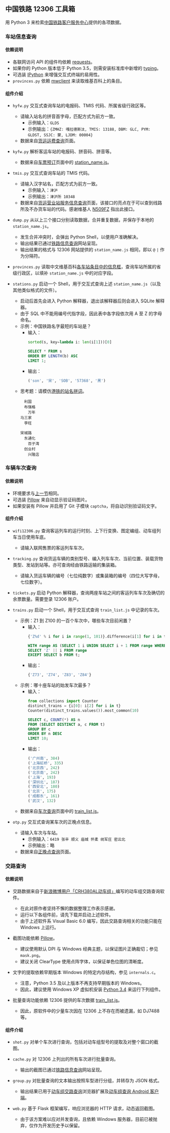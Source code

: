 ## 中国铁路 12306 工具箱

用 Python 3 来检索[中国铁路客户服务中心](http://www.12306.cn)提供的各项数据。

### 车站信息查询
#### 依赖说明
* 各联网访问 API 的组件均依赖 [requests](http://docs.python-requests.org)。
* 如果你的 Python 版本低于 Python 3.5，则需安装标准库中新增的 [typing](https://pypi.python.org/pypi/typing)。
* 可选装 [IPython](https://ipython.org) 来增强交互式终端的易用性。
* `provinces.py` 依赖 [mwclient](https://mwclient.readthedocs.io) 来读取维基百科上的条目。

#### 组件介绍
* `hyfw.py` 交互式查询车站的电报码、TMIS 代码、所属省级行政区等。
    - 请输入站名的拼音首字母，匹配方式为前方一致。
        - 示例输入：`GLDS`
        - 示例输出：`{ZMHZ: 嘎拉德斯汰, TMIS: 13188, DBM: GLC, PYM: GLDST, SSJC: 蒙, LJDM: 00004}`
    - 数据来自[货运运费查询](http://hyfw.95306.cn/hyinfo/page/home-hyzx-yfss)页面。

* `kyfw.py` 解析客运车站的电报码、拼音码、拼音等。
    - 数据来自[车票预订](https://kyfw.12306.cn/otn/leftTicket/init)页面中的 [station_name.js](https://kyfw.12306.cn/otn/resources/js/framework/station_name.js)。

* `tmis.py` 交互式查询车站的 TMIS 代码。
    - 请输入汉字站名，匹配方式为前方一致。
        - 示例输入：`津沪`
        - 示例输出：`津沪所	10348`
    - 数据来自[货运营业站服务信息查询](http://hyfw.12306.cn/hyinfo/action/FwcszsAction_index?type=1)页面，该接口的亮点在于可以查到线路所及不办货车站的代码。感谢维基人 [N509FZ](https://zh.wikipedia.org/zh-cn/User:N509FZ/线路所) 指出此接口。

* `dump.py` 从以上三个接口分别读取数据，合并重复数据，并保存于本地的 `station_name.js`。
    - 发生合并冲突时，会弹出 Python Shell，以便用户准确解决。
    - 输出结果已通过[铁路信息查询](https://moerail.ml)网站呈现。
    - 输出结果的格式与 12306 网站提供的 `station_name.js` 相同，即以 `@` `|` 作为分隔符。

* `provinces.py` 读取中文维基百科[各车站条目中的信息框](https://zh.wikipedia.org/zh-cn/Template:Infobox_China_railway_station)，查询车站所属的省级行政区，以填补 `station_name.js` 中的对应字段。

* `stations.py` 启动一个 Shell，用于交互式查询上述 `station_name.js`（以及其他类似格式的文件）。
    - 启动后首先会进入 Python 解释器，退出该解释器后则会进入 SQLite 解释器。
    - 由于 SQL 中不能用编号代指字段，因此表中各字段依次用 A 至 Z 的字母命名。
    - 示例：中国铁路名字最短的车站是？
        - 输入：
            ```python
            sorted(s, key=lambda i: len(i[1]))[0]
            ```
            ```sql
            SELECT * FROM s
            ORDER BY LENGTH(b) ASC
            LIMIT 1;
            ```
        - 输出：
            ```python
            ('son', '宋', 'SOB', '57368', '黑')
            ```
    - 思考题：请模仿[港铁的站名拼词](https://zh.wikipedia.org/zh-cn/港鐵文化#站名拼詞)。
        ```
        　利国
        　布强格
        　　万年
        马三家
        　李旺

        宋城路
        　东通化
        　　百子湾
        　创业村
        　　兴隆店
        ```

### 车辆车次查询
#### 依赖说明
* 环境要求与[上一节](#车站信息查询)相同。
* 可选装 [Pillow](https://pillow.readthedocs.io) 来自动显示验证码图片。
* 如果安装有 Pillow 并启用了 Git 子模块 `captcha`，将自动识别验证码文字。

#### 组件介绍
* `wifi12306.py` 查询客运列车的运行时刻、上下行变换、图定编组、动车组列车当日使用车底。
    - 请输入联网售票的客运列车车次。

* `tracking.py` 查询货运车辆的类别型号、编入列车车次、当前位置、装载货物类型、发站到站等。亦可查询经由铁路运输的集装箱。
    - 请输入货运车辆的编号（七位纯数字）或集装箱的编号（四位大写字母，七位数字）。

* `tickets.py` 启动 Python 解释器，查询两座车站之间的客运列车车次及确切的余票数量。需要登录 12306 账户。

* `trains.py` 启动一个 Shell，用于交互式查询 `train_list.js` 中记录的车次。
    - 示例：Z1 到 Z100 的一百个车次中，哪些车次目前闲置？
        - 输入：
            ```python
            {'Z%d' % i for i in range(1, 101)}.difference(i[1] for i in t)
            ```
            ```sql
            WITH range AS (SELECT 1 i UNION SELECT i + 1 FROM range WHERE i < 100)
            SELECT 'Z' || i FROM range
            EXCEPT SELECT b FROM t;
            ```
        - 输出：
            ```python
            {'Z73', 'Z74', 'Z83', 'Z84'}
            ```
    - 示例：哪十座车站的始发车次最多？
        - 输入：
            ```python
            from collections import Counter
            distinct_trains = {i[0]: i[2] for i in t}
            Counter(distinct_trains.values()).most_common(10)
            ```
            ```sql
            SELECT c, COUNT(*) AS n
            FROM (SELECT DISTINCT a, c FROM t)
            GROUP BY c
            ORDER BY n DESC
            LIMIT 10;
            ```
        - 输出：
            ```python
            ('广州南', 384)
            ('上海虹桥', 335)
            ('北京西', 242)
            ('北京南', 242)
            ('上海', 193)
            ('深圳北', 187)
            ('西安北', 180)
            ('北京', 175)
            ('成都东', 161)
            ('武汉', 132)
            ```
    - 数据来自[车次查询](https://kyfw.12306.cn/otn/queryTrainInfo/init)页面中的 [train_list.js](https://kyfw.12306.cn/otn/resources/js/query/train_list.js)。

* `otp.py` 交互式查询某车次的正晚点信息。
    - 请输入车次与车站。
      - 示例输入：`6419 张辛 顺义 庙城 怀柔 统军庄 密云北`
      - 示例输出：略
    - 数据来自[正晚点查询](http://www.12306.cn/mormhweb/kyfw/lczwdcx)页面。

### 交路查询
#### 依赖说明
* 交路数据来自于[新浪微博用户「CRH380AL动车组」](https://weibo.com/u/2646253421)编写的动车组交路查询软件。
    - 在此对原作者坚持不懈的数据整理工作表示感谢。
    - 运行以下各组件前，请先下载并启动上述软件。
    - 由于上述软件系 Visual Basic 6.0 编写，因此交路查询相关的功能只能在 Windows 上运行。

* 截图功能依赖 [Pillow](http://python-pillow.org)。
    - 建议使用默认 DPI 与 Windows 经典主题，以保证图片正确裁切；参见 `mask.png`。
    - 建议关闭 ClearType 使用点阵字体，以保证单色位图的清晰度。

* 文字的提取依赖早期版本 Windows 的特定内存结构，参见 `internals.c`。
    - 注意，Python 3.5 及以上版本不再支持早期版本的 Windows。
    - 因此，建议使用 Windows XP 虚拟机安装 [Python 3.4](https://www.python.org/ftp/python/3.4.4/python-3.4.4.msi) 来运行下列组件。

* 批量查询功能依赖 12306 提供的车次数据 [train_list.js](https://kyfw.12306.cn/otn/resources/js/query/train_list.js)。
    - 因此，原软件中的少量车次因在 12306 上不存在而被遗漏，如 DJ7488 等。

#### 组件介绍
* `shot.py` 对单个车次进行查询，包括对动车组型号的提取及对整个窗口的截图。

* `cache.py` 对 12306 上列出的所有车次进行批量查询。
    - 输出的截图已通过[铁路信息查询](https://moerail.ml)网站呈现。

* `group.py` 对批量查询的文本输出按照车型进行分组，并转存为 JSON 格式。
    - 输出结果已用于[动车组交路查询](https://greasyfork.org/scripts/33266)浏览器扩展及[动车组查询 Android 客户端](https://github.com/Arnie97/webview-inject)。

* `web.py` 基于 Flask 框架编写，响应浏览器的 HTTP 请求，动态返回截图。
    - 由于该方案难以应对并发查询，且依赖 Windows 服务器，目前已被抛弃，仅作为开发历史予以保留。
